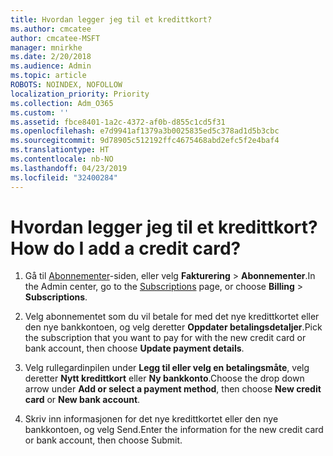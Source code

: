 ```yaml
---
title: Hvordan legger jeg til et kredittkort?
ms.author: cmcatee
author: cmcatee-MSFT
manager: mnirkhe
ms.date: 2/20/2018
ms.audience: Admin
ms.topic: article
ROBOTS: NOINDEX, NOFOLLOW
localization_priority: Priority
ms.collection: Adm_O365
ms.custom: ''
ms.assetid: fbce8401-1a2c-4372-af0b-d855c1cd5f31
ms.openlocfilehash: e7d9941af1379a3b0025835ed5c378ad1d5b3cbc
ms.sourcegitcommit: 9d78905c512192ffc4675468abd2efc5f2e4baf4
ms.translationtype: HT
ms.contentlocale: nb-NO
ms.lasthandoff: 04/23/2019
ms.locfileid: "32400284"
---
```

# <a name="how-do-i-add-a-credit-card"></a><span data-ttu-id="d7e5e-102">Hvordan legger jeg til et kredittkort?</span><span class="sxs-lookup"><span data-stu-id="d7e5e-102">How do I add a credit card?</span></span>

1. <span data-ttu-id="d7e5e-103">Gå til [Abonnementer](https://go.microsoft.com/fwlink/p/?linkid=842054)-siden, eller velg **Fakturering** \> **Abonnementer**.</span><span class="sxs-lookup"><span data-stu-id="d7e5e-103">In the Admin center, go to the [Subscriptions](https://go.microsoft.com/fwlink/p/?linkid=842054) page, or choose **Billing** \> **Subscriptions**.</span></span>
    
2. <span data-ttu-id="d7e5e-104">Velg abonnementet som du vil betale for med det nye kredittkortet eller den nye bankkontoen, og velg deretter **Oppdater betalingsdetaljer**.</span><span class="sxs-lookup"><span data-stu-id="d7e5e-104">Pick the subscription that you want to pay for with the new credit card or bank account, then choose **Update payment details**.</span></span>
    
3. <span data-ttu-id="d7e5e-105">Velg rullegardinpilen under **Legg til eller velg en betalingsmåte**, velg deretter **Nytt kredittkort** eller **Ny bankkonto**.</span><span class="sxs-lookup"><span data-stu-id="d7e5e-105">Choose the drop down arrow under **Add or select a payment method**, then choose **New credit card** or **New bank account**.</span></span>
    
4. <span data-ttu-id="d7e5e-106">Skriv inn informasjonen for det nye kredittkortet eller den nye bankkontoen, og velg Send.</span><span class="sxs-lookup"><span data-stu-id="d7e5e-106">Enter the information for the new credit card or bank account, then choose Submit.</span></span>
    

